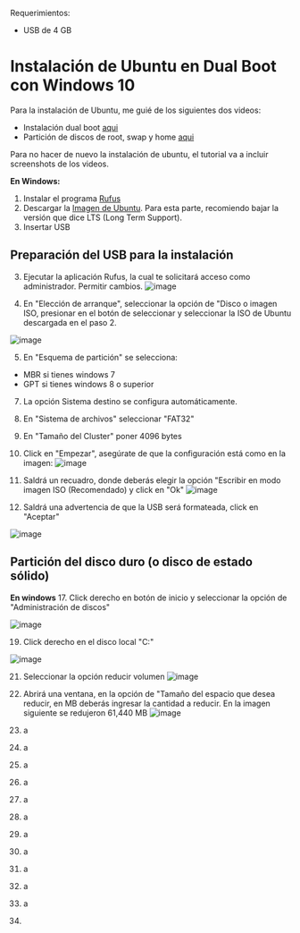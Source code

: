 Requerimientos:
* USB de 4 GB

# Instalación de Ubuntu en Dual Boot con Windows 10

Para la instalación de Ubuntu, me guié de los siguientes dos videos:
* Instalación dual boot [aqui](https://www.youtube.com/watch?v=tiB3kzxK4mU)
* Partición de discos de root, swap y home [aqui](https://www.youtube.com/watch?v=yMgzz1fvVCc)

Para no hacer de nuevo la instalación de ubuntu, el tutorial va a incluir screenshots de los videos.

**En Windows:**
1. Instalar el programa [Rufus](https://rufus.ie/en_US/)
2. Descargar la [Imagen de Ubuntu](https://ubuntu.com/download/desktop). Para esta parte, recomiendo bajar la versión que dice LTS (Long Term Support).
3. Insertar USB

## Preparación del USB para la instalación
3. Ejecutar la aplicación Rufus, la cual te solicitará acceso como administrador. Permitir cambios.
![image](https://user-images.githubusercontent.com/51694410/124964377-9201dd80-dfe6-11eb-939c-fd4f0ba990fc.png)


4. En "Elección de arranque", seleccionar la opción de "Disco o imagen ISO, presionar en el botón de seleccionar y seleccionar la ISO de Ubuntu descargada en el paso 2.

![image](https://user-images.githubusercontent.com/51694410/125024027-9f01e980-e045-11eb-90c4-10f5487983f1.png)

5. En "Esquema de partición" se selecciona:
  * MBR si tienes windows 7
  * GPT si tienes windows 8 o superior

7. La opción Sistema destino se configura automáticamente.

9. En "Sistema de archivos" seleccionar "FAT32"
10. En "Tamaño del Cluster" poner 4096 bytes
11. Click en "Empezar", asegúrate de que la configuración está como en la imagen:
![image](https://user-images.githubusercontent.com/51694410/125024349-30715b80-e046-11eb-88bb-48fbd100d098.png)

13. Saldrá un recuadro, donde deberás elegir la opción "Escribir en modo imagen ISO (Recomendado) y click en "Ok"
![image](https://user-images.githubusercontent.com/51694410/125024407-5696fb80-e046-11eb-9114-fa408760acad.png)

15. Saldrá una advertencia de que la USB será formateada, click en "Aceptar"


![image](https://user-images.githubusercontent.com/51694410/125024516-8a722100-e046-11eb-8f26-f8a243583085.png)

## Partición del disco duro (o disco de estado sólido)

**En windows**
17. Click derecho en botón de inicio y seleccionar la opción de "Administración de discos"


![image](https://user-images.githubusercontent.com/51694410/125024712-f2286c00-e046-11eb-899b-0d9cc17eb313.png)

19. Click derecho en el disco local "C:"


![image](https://user-images.githubusercontent.com/51694410/125024780-0ec4a400-e047-11eb-9651-6e7b3c177f70.png)


21. Seleccionar la opción reducir volumen
![image](https://user-images.githubusercontent.com/51694410/125024919-4f242200-e047-11eb-8087-3e959ed5b684.png)


23. Abrirá una ventana, en la opción de "Tamaño del espacio que desea reducir, en MB deberás ingresar la cantidad a reducir. En la imagen siguiente se redujeron 61,440 MB
![image](https://user-images.githubusercontent.com/51694410/125025038-8db9dc80-e047-11eb-8e4a-49a273ac14d1.png)


25. a
26. a
27. a
28. a
29. a
30. a
31. a
32. a
33. a
34. a
35. a
36. 


